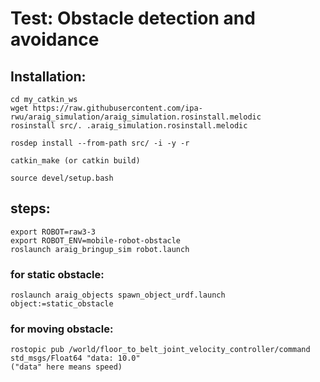 # Test: Obstacle detection and avoidance
## Installation:
```
cd my_catkin_ws
wget https://raw.githubusercontent.com/ipa-rwu/araig_simulation/araig_simulation.rosinstall.melodic
rosinstall src/. .araig_simulation.rosinstall.melodic

rosdep install --from-path src/ -i -y -r

catkin_make (or catkin build)

source devel/setup.bash
```
## steps: 
```
export ROBOT=raw3-3
export ROBOT_ENV=mobile-robot-obstacle
roslaunch araig_bringup_sim robot.launch
```
### for static obstacle:
```
roslaunch araig_objects spawn_object_urdf.launch object:=static_obstacle
```

### for moving obstacle:
```
rostopic pub /world/floor_to_belt_joint_velocity_controller/command std_msgs/Float64 "data: 10.0"
("data" here means speed)
```
